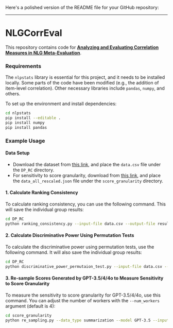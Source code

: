Here's a polished version of the README file for your GitHub repository:

---

# NLGCorrEval

This repository contains code for **[Analyzing and Evaluating Correlation Measures in NLG Meta-Evaluation](https://arxiv.org/abs/2410.16834)**.

### Requirements

The `nlpstats` library is essential for this project, and it needs to be installed locally. Some parts of the code have been modified (e.g., the addition of item-level correlation). Other necessary libraries include `pandas`, `numpy`, and others.

To set up the environment and install dependencies:

```bash
cd nlpstats
pip install --editable .
pip install numpy
pip install pandas
```

### Example Usage

#### Data Setup
- Download the dataset from [this link](https://drive.google.com/file/d/1W_m8hWsGL61Lxqd0IaILi-byuu1t_1aD/view?usp=share_link), and place the `data.csv` file under the `DP_RC` directory.
- For sensitivity to score granularity, download from [this link](https://drive.google.com/file/d/1PooFDpgvNhXzqOgDV2u5bzMMdZNp0KjV/view?usp=share_link), and place the `data_all_rescaled.json` file under the `score_granularity` directory.

#### 1. Calculate Ranking Consistency
To calculate ranking consistency, you can use the following command. This will save the individual group results:

```bash
cd DP_RC
python ranking_consistency.py --input-file data.csv --output-file results.json --world-size 32 --number-trials 1000 --save-group-results
```

#### 2. Calculate Discriminative Power Using Permutation Tests
To calculate the discriminative power using permutation tests, use the following command. It will also save the individual group results:

```bash
cd DP_RC
python discriminative_power_permutaion_test.py --input-file data.csv --output-file results.json --world-size 32 --number-trials 1000 --save-group-results
```

#### 3. Re-sample Scores Generated by GPT-3.5/4/4o to Measure Sensitivity to Score Granularity
To measure the sensitivity to score granularity for GPT-3.5/4/4o, use this command. You can adjust the number of workers with the `--num_workers` argument (default is 4):

```bash
cd score_granularity
python re_sampling.py --data_type summarization --model GPT-3.5 --input_file data_all_rescaled.json --output_file gpt3.5_summ_result.csv --num_workers 4
```